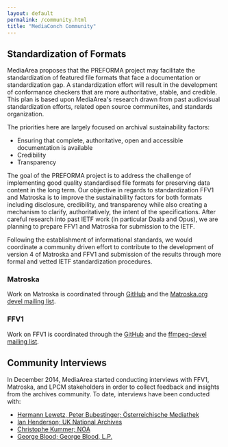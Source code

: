 ```yaml
---
layout: default
permalink: /community.html
title: "MediaConch Community"
---
```


## Standardization of Formats

MediaArea proposes that the PREFORMA project may facilitate the standardization of featured file formats that face a documentation or standardization gap. A standardization effort will result in the development of conformance checkers that are more authoritative, stable, and credible. This plan is based upon MediaArea's research drawn from past audiovisual standardization efforts, related open source communiites, and standards organization.

The priorities here are largely focused on archival sustainability factors:

* Ensuring that complete, authoritative, open and accessible documentation is available
* Credibility
* Transparency

The goal of the PREFORMA project is to address the challenge of implementing good quality standardised file formats for preserving data content in the long term. Our objective in regards to standardization FFV1 and Matroska is to improve the sustainability factors for both formats including disclosure, credibility, and transparency while also creating a mechanism to clarify, authoritatively, the intent of the specifications. After careful research into past IETF work (in particular Daala and Opus), we are planning to prepare FFV1 and Matroska for submission to the IETF.

Following the establishment of informational standards, we would coordinate a community driven effort to contribute to the development of version 4 of Matroska and FFV1 and submission of the results through more formal and vetted IETF standardization procedures.

### Matroska

Work on Matroska is coordinated through [GitHub](https://github.com/Matroska-Org/ebml-specification) and the [Matroska.org devel mailing list](http://lists.matroska.org/cgi-bin/mailman/listinfo/matroska-devel). 

### FFV1

Work on FFV1 is coordinated through the [GitHub](https://github.com/MediaArea/FFV1) and the [ffmpeg-devel mailing list](http://ffmpeg.org/mailman/listinfo/ffmpeg-devel). 

## Community Interviews

In December 2014, MediaArea started conducting interviews with FFV1, Matroska, and LPCM stakeholders in order to collect feedback and insights from the archives community. To date, interviews have been conducted with:
<ul>
  <li><a href="/interviews/InterviewLewetzBubestinger.html">Hermann Lewetz, Peter Bubestinger; Österreichische Mediathek</a>
    </li>
  <li><a href="/interviews/InterviewHenderson.html">Ian Henderson; UK National Archives</a>
    </li>
  <li><a href="/interviews/InterviewKummer.html">Christophe Kummer; NOA</a>
    </li>
  <li><a href="/interviews/InterviewBlood.html">George Blood; George Blood, L.P.</a>
    </li>
</ul>
